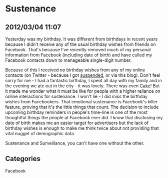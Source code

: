 # Sustenance
## 2012/03/04 11:07

Yesterday was my birthday. It was different from birthdays in recent 
years because I didn't receive any of the usual birthday wishes from 
friends on Facebook. That's because I've recently removed much of my 
personal information from Facebook (including date of birth) and have 
culled my Facebook contacts down to manageable single-digit number. 

Because of this I received *no* birthday wishes from any of my online 
contacts (on Twitter - because I got [suspended][], or via this blog). 
Don't feel sorry for me - I had a fantastic birthday, I spent all day 
with my family and in the evening we ate out in the city - it was 
lovely. There was even [Cake][notalie]! But it made me wonder what it 
must be like for people with a higher reliance on online interactions 
for sustenance. I won't lie - I did miss the birthday wishes from 
Facebookers. That emotional sustenance is Facebook's killer feature, 
proving that it's the little things that count. The decision to include 
upcoming birthday reminders in people's time-line is one of the most 
thoughtful things the people at Facebook ever did. I *know* that 
disclosing my date of birth makes me an easier target for advertisers 
but the lack of birthday wishes is enough to make me think twice about 
not providing that vital nugget of demographic data. 

Sustenance and Surveillance, you can't have one without the other. 

[suspended]: SuspendedTwitterAccount
[notalie]: http://www.urbandictionary.com/define.php?term=the+cake+is+a+lie
 
## Categories
Facebook
